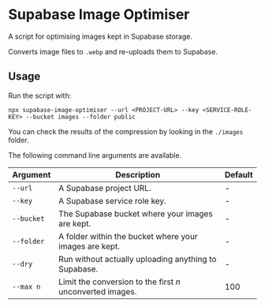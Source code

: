 # Supabase Image Optimiser

A script for optimising images kept in Supabase storage.

Converts image files to `.webp` and re-uploads them to Supabase.

## Usage

Run the script with:

```text
npx supabase-image-optimiser --url <PROJECT-URL> --key <SERVICE-ROLE-KEY> --bucket images --folder public
```

You can check the results of the compression by looking in the `./images` folder.

The following command line arguments are available.

| Argument   | Description                                               | Default     |
|------------|-----------------------------------------------------------|-------------|
| `--url`    | A Supabase project URL.                                   | -           |
| `--key`    | A Supabase service role key.                              | -           |
| `--bucket` | The Supabase bucket where your images are kept.           | -           |
| `--folder` | A folder within the bucket where your images are kept.    | -           |
| `--dry`    | Run without actually uploading anything to Supabase.      | -           |
| `--max n`  | Limit the conversion to the first *n* unconverted images. | 100         |
